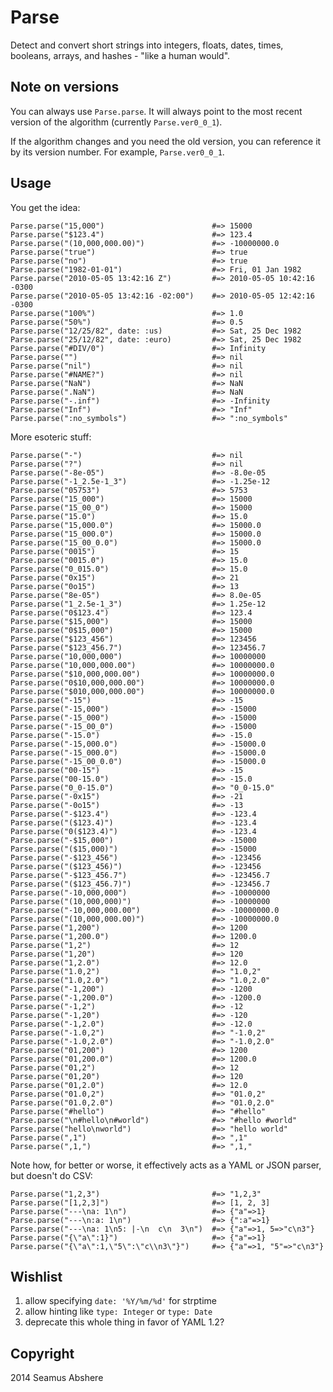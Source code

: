 # Parse

Detect and convert short strings into integers, floats, dates, times, booleans, arrays, and hashes - "like a human would".

## Note on versions

You can always use `Parse.parse`. It will always point to the most recent version of the algorithm (currently `Parse.ver0_0_1`).

If the algorithm changes and you need the old version, you can reference it by its version number. For example, `Parse.ver0_0_1`.

## Usage

You get the idea:

    Parse.parse("15,000")                        #=> 15000
    Parse.parse("$123.4")                        #=> 123.4
    Parse.parse("(10,000,000.00)")               #=> -10000000.0
    Parse.parse("true")                          #=> true
    Parse.parse("no")                            #=> true
    Parse.parse("1982-01-01")                    #=> Fri, 01 Jan 1982
    Parse.parse("2010-05-05 13:42:16 Z")         #=> 2010-05-05 10:42:16 -0300
    Parse.parse("2010-05-05 13:42:16 -02:00")    #=> 2010-05-05 12:42:16 -0300
    Parse.parse("100%")                          #=> 1.0
    Parse.parse("50%")                           #=> 0.5
    Parse.parse("12/25/82", date: :us)           #=> Sat, 25 Dec 1982
    Parse.parse("25/12/82", date: :euro)         #=> Sat, 25 Dec 1982
    Parse.parse("#DIV/0")                        #=> Infinity
    Parse.parse("")                              #=> nil
    Parse.parse("nil")                           #=> nil
    Parse.parse("#NAME?")                        #=> nil
    Parse.parse("NaN")                           #=> NaN
    Parse.parse(".NaN")                          #=> NaN
    Parse.parse("-.inf")                         #=> -Infinity
    Parse.parse("Inf")                           #=> "Inf"
    Parse.parse(":no_symbols")                   #=> ":no_symbols"

More esoteric stuff:

    Parse.parse("-")                             #=> nil
    Parse.parse("?")                             #=> nil
    Parse.parse("-8e-05")                        #=> -8.0e-05
    Parse.parse("-1_2.5e-1_3")                   #=> -1.25e-12
    Parse.parse("05753")                         #=> 5753
    Parse.parse("15_000")                        #=> 15000
    Parse.parse("15_00_0")                       #=> 15000
    Parse.parse("15.0")                          #=> 15.0
    Parse.parse("15,000.0")                      #=> 15000.0
    Parse.parse("15_000.0")                      #=> 15000.0
    Parse.parse("15_00_0.0")                     #=> 15000.0
    Parse.parse("0015")                          #=> 15
    Parse.parse("0015.0")                        #=> 15.0
    Parse.parse("0_015.0")                       #=> 15.0
    Parse.parse("0x15")                          #=> 21
    Parse.parse("0o15")                          #=> 13
    Parse.parse("8e-05")                         #=> 8.0e-05
    Parse.parse("1_2.5e-1_3")                    #=> 1.25e-12
    Parse.parse("0$123.4")                       #=> 123.4
    Parse.parse("$15,000")                       #=> 15000
    Parse.parse("0$15,000")                      #=> 15000
    Parse.parse("$123_456")                      #=> 123456
    Parse.parse("$123_456.7")                    #=> 123456.7
    Parse.parse("10,000,000")                    #=> 10000000
    Parse.parse("10,000,000.00")                 #=> 10000000.0
    Parse.parse("$10,000,000.00")                #=> 10000000.0
    Parse.parse("0$10,000,000.00")               #=> 10000000.0
    Parse.parse("$010,000,000.00")               #=> 10000000.0
    Parse.parse("-15")                           #=> -15
    Parse.parse("-15,000")                       #=> -15000
    Parse.parse("-15_000")                       #=> -15000
    Parse.parse("-15_00_0")                      #=> -15000
    Parse.parse("-15.0")                         #=> -15.0
    Parse.parse("-15,000.0")                     #=> -15000.0
    Parse.parse("-15_000.0")                     #=> -15000.0
    Parse.parse("-15_00_0.0")                    #=> -15000.0
    Parse.parse("00-15")                         #=> -15
    Parse.parse("00-15.0")                       #=> -15.0
    Parse.parse("0_0-15.0")                      #=> "0_0-15.0"
    Parse.parse("-0x15")                         #=> -21
    Parse.parse("-0o15")                         #=> -13
    Parse.parse("-$123.4")                       #=> -123.4
    Parse.parse("($123.4)")                      #=> -123.4
    Parse.parse("0($123.4)")                     #=> -123.4
    Parse.parse("-$15,000")                      #=> -15000
    Parse.parse("($15,000)")                     #=> -15000
    Parse.parse("-$123_456")                     #=> -123456
    Parse.parse("($123_456)")                    #=> -123456
    Parse.parse("-$123_456.7")                   #=> -123456.7
    Parse.parse("($123_456.7)")                  #=> -123456.7
    Parse.parse("-10,000,000")                   #=> -10000000
    Parse.parse("(10,000,000)")                  #=> -10000000
    Parse.parse("-10,000,000.00")                #=> -10000000.0
    Parse.parse("(10,000,000.00)")               #=> -10000000.0
    Parse.parse("1,200")                         #=> 1200
    Parse.parse("1,200.0")                       #=> 1200.0
    Parse.parse("1,2")                           #=> 12
    Parse.parse("1,20")                          #=> 120
    Parse.parse("1,2.0")                         #=> 12.0
    Parse.parse("1.0,2")                         #=> "1.0,2"
    Parse.parse("1.0,2.0")                       #=> "1.0,2.0"
    Parse.parse("-1,200")                        #=> -1200
    Parse.parse("-1,200.0")                      #=> -1200.0
    Parse.parse("-1,2")                          #=> -12
    Parse.parse("-1,20")                         #=> -120
    Parse.parse("-1,2.0")                        #=> -12.0
    Parse.parse("-1.0,2")                        #=> "-1.0,2"
    Parse.parse("-1.0,2.0")                      #=> "-1.0,2.0"
    Parse.parse("01,200")                        #=> 1200
    Parse.parse("01,200.0")                      #=> 1200.0
    Parse.parse("01,2")                          #=> 12
    Parse.parse("01,20")                         #=> 120
    Parse.parse("01,2.0")                        #=> 12.0
    Parse.parse("01.0,2")                        #=> "01.0,2"
    Parse.parse("01.0,2.0")                      #=> "01.0,2.0"
    Parse.parse("#hello")                        #=> "#hello"
    Parse.parse("\n#hello\n#world")              #=> "#hello #world"
    Parse.parse("hello\nworld")                  #=> "hello world"
    Parse.parse(",1")                            #=> ",1"
    Parse.parse(",1,")                           #=> ",1,"

Note how, for better or worse, it effectively acts as a YAML or JSON parser, but doesn't do CSV:

    Parse.parse("1,2,3")                         #=> "1,2,3"
    Parse.parse("[1,2,3]")                       #=> [1, 2, 3]
    Parse.parse("---\na: 1\n")                   #=> {"a"=>1}
    Parse.parse("---\n:a: 1\n")                  #=> {":a"=>1}
    Parse.parse("---\na: 1\n5: |-\n  c\n  3\n")  #=> {"a"=>1, 5=>"c\n3"}
    Parse.parse("{\"a\":1}")                     #=> {"a"=>1}
    Parse.parse("{\"a\":1,\"5\":\"c\\n3\"}")     #=> {"a"=>1, "5"=>"c\n3"}

## Wishlist

1. allow specifying `date: '%Y/%m/%d'` for strptime
1. allow hinting like `type: Integer` or `type: Date`
1. deprecate this whole thing in favor of YAML 1.2?

## Copyright

2014 Seamus Abshere
